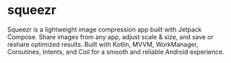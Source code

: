 # squeezr
Squeezr is a lightweight image compression app built with Jetpack Compose. Share images from any app, adjust scale &amp; size, and save or reshare optimized results. Built with Kotlin, MVVM, WorkManager, Coroutines, Intents, and Coil for a smooth and reliable Android experience.
